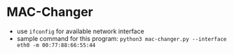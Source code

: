 # MAC-Changer

- use `ifconfig` for available network interface
- sample command for this program: `python3 mac-changer.py --interface eth0 -m 00:77:88:66:55:44`
